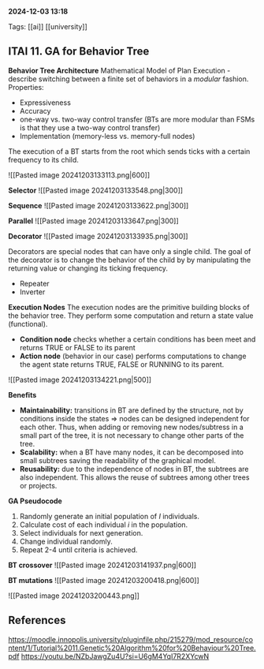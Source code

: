 **2024-12-03 13:18**

Tags: [[ai]] [[university]]

## ITAI 11. GA for Behavior Tree

**Behavior Tree Architecture**
Mathematical Model of Plan Execution - describe switching between a finite set of behaviors in a *modular* fashion.
Properties:
- Expressiveness
- Accuracy
- one-way vs. two-way control transfer (BTs are more modular than FSMs is that they use a two-way control transfer)
- Implementation (memory-less vs. memory-full nodes)

The execution of a BT starts from the root which sends ticks with a certain frequency to its child.

![[Pasted image 20241203133113.png|600]]

**Selector**
![[Pasted image 20241203133548.png|300]]

**Sequence**
![[Pasted image 20241203133622.png|300]]

**Parallel**
![[Pasted image 20241203133647.png|300]]

**Decorator**
![[Pasted image 20241203133935.png|300]]

Decorators are special nodes that can have only a single child. The goal of the decorator is to change the behavior of the child by by manipulating the returning value or changing its ticking frequency.
- Repeater
- Inverter

**Execution Nodes**
The execution nodes are the primitive building blocks of the behavior tree. They perform some computation and return a state value (functional).
- **Condition node** checks whether a certain conditions has been meet and returns TRUE or FALSE to its parent
- **Action node** (behavior in our case) performs computations to change the agent state returns TRUE, FALSE or RUNNING to its parent.

![[Pasted image 20241203134221.png|500]]

**Benefits**
- **Maintainability:** transitions in BT are defined by the structure, not by conditions inside the states $\Rightarrow$ nodes can be designed independent for each other. Thus, when adding or removing new nodes/subtress in a small part of the tree, it is not necessary to change other parts of the tree.
- **Scalability:** when a BT have many nodes, it can be decomposed into small subtrees saving the readability of the graphical model.
- **Reusability:** due to the independence of nodes in BT, the subtrees are also independent. This allows the reuse of subtrees among other trees or projects.

**GA Pseudocode**

1. Randomly generate an initial population of $I$ individuals.
2. Calculate cost of each individual $i$ in the population.
3. Select individuals for next generation.
4. Change individual randomly.
5. Repeat 2-4 until criteria is achieved.

**BT crossover**
![[Pasted image 20241203141937.png|600]]

**BT mutations**
![[Pasted image 20241203200418.png|600]]

![[Pasted image 20241203200443.png]]

## References
https://moodle.innopolis.university/pluginfile.php/215279/mod_resource/content/1/Tutorial%2011.Genetic%20Algorithm%20for%20Behaviour%20Tree.pdf
https://youtu.be/NZbJawgZu4U?si=U6gM4YqI7R2XYcwN
